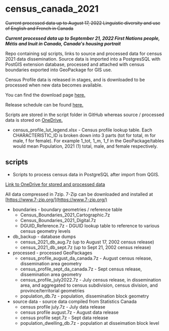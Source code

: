 
# census_canada_2021
~~Current processed data up to August 17, 2022 Linguistic diversity and use of English and French in Canada~~

***Current processed data up to September 21, 2022 First Nations people, Métis and Inuit in Canada, Canada's housing portrait***

Repo containing sql scripts, links to source and processed data for census 2021 data dissemination. Source data is imported into a PostgresSQL with PostGIS extension database, processed and attached with census boundaries exported into GeoPackage for GIS use.

Census Profile data is released in stages, and is downloaded to be processed when new data becomes available.

You can find the download page [here.](https://www12.statcan.gc.ca/census-recensement/2021/dp-pd/prof/details/download-telecharger.cfm?Lang=E)

Release schedule can be found [here.](https://www12.statcan.gc.ca/census-recensement/2021/ref/prodserv/release-diffusion-eng.cfm)

Scripts are stored in the script folder in GitHub whereas source / processed data is stored on [OneDrive.](https://1drv.ms/u/s!ArfoJn5WUSjQgsZgK3uSHRasQDDQSA?e=N5YxBW)

- census_profile_lut_legend.xlsx
		- Census profile lookup table. Each CHARACTERISTIC_ID is broken down into 3 parts (tot for total, m for male, f for female). For example 1_tot, 1_m, 1_f in the GeoPackage/tables would mean Population, 2021 (1) total, male, and female respectively.


## scripts
- Scripts to process census data in PostgreSQL after import from QGIS.

[Link to OneDrive for stored and processed data](https://1drv.ms/u/s!ArfoJn5WUSjQgsZgK3uSHRasQDDQSA?e=N5YxBW)

All data compressed in 7zip. 7-Zip can be downloaded and installed at [https://www.7-zip.org/](https://www.7-zip.org/)

- boundaries - boundary geometries / reference table
	- Census_Boundaries_2021_Cartographic.7z
	- Census_Boundaries_2021_Digital.7z
	- DGUID_Reference.7z - DGUID lookup table to reference to various census geometry levels
 - db_backup - database dumps
	- census_2021_db_aug.7z (up to August 17, 2002 census release)
	- census_2021_db_sept.7z (up to Sept 21, 2002 census release)
 - processed - processed GeoPackages
 	- census_profile_august_da_canada.7z - August census release, dissemination area geometry
	- census_profile_sept_da_canada.7z - Sept census release, dissemination area geometry
	- census_profile_july2022.7z - July census release, in dissemination area, and aggregated to census subdivision, census division, and province/territorial geometries
	- population_db.7z - population, dissemination block geometry
- source data - source data compiled from Statistics Canada
	- census profile july.7z - July data release
	- census profile august.7z - August data release
	- census profile sept.7z - Sept data release
	- population_dwelling_db.7z - population at disseimation block level
